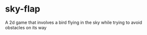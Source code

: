 # sky-flap

A 2d game that involves a bird flying in the sky while trying to avoid obstacles on its way

